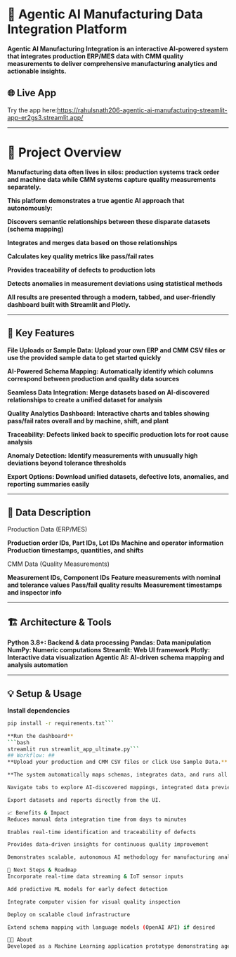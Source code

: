 # 🤖 Agentic AI Manufacturing Data Integration Platform
**Agentic AI Manufacturing Integration is an interactive AI-powered system that integrates production ERP/MES data with CMM quality measurements to deliver comprehensive manufacturing analytics and actionable insights.** 

## 🌐 Live App

Try the app here:https://rahulsnath206-agentic-ai-manufacturing-streamlit-app-er2gs3.streamlit.app/

---

# 🚀 Project Overview
**Manufacturing data often lives in silos: production systems track order and machine data while CMM systems capture quality measurements separately.**

**This platform demonstrates a true agentic AI approach that autonomously:**

**Discovers semantic relationships between these disparate datasets (schema mapping)**

**Integrates and merges data based on those relationships**

**Calculates key quality metrics like pass/fail rates**

**Provides traceability of defects to production lots**

**Detects anomalies in measurement deviations using statistical methods**

**All results are presented through a modern, tabbed, and user-friendly dashboard built with Streamlit and Plotly.**

---

## 🎯 Key Features

**File Uploads or Sample Data: Upload your own ERP and CMM CSV files or use the provided sample data to get started quickly**

**AI-Powered Schema Mapping: Automatically identify which columns correspond between production and quality data sources**

**Seamless Data Integration: Merge datasets based on AI-discovered relationships to create a unified dataset for analysis**

**Quality Analytics Dashboard: Interactive charts and tables showing pass/fail rates overall and by machine, shift, and plant**

**Traceability: Defects linked back to specific production lots for root cause analysis**

**Anomaly Detection: Identify measurements with unusually high deviations beyond tolerance thresholds**

**Export Options: Download unified datasets, defective lots, anomalies, and reporting summaries easily**

---

## 📂 Data Description ##

Production Data (ERP/MES)

**Production order IDs, Part IDs, Lot IDs**
**Machine and operator information**
**Production timestamps, quantities, and shifts**

CMM Data (Quality Measurements)

**Measurement IDs, Component IDs**
**Feature measurements with nominal and tolerance values**
**Pass/fail quality results**
**Measurement timestamps and inspector info**

---

## 🏗️ Architecture & Tools

**Python 3.8+: Backend & data processing**
**Pandas: Data manipulation**
**NumPy: Numeric computations**
**Streamlit: Web UI framework**
**Plotly: Interactive data visualization**
**Agentic AI: AI-driven schema mapping and analysis automation**

---

## 💡 Setup & Usage

**Install dependencies**
```bash
pip install -r requirements.txt```

**Run the dashboard**
```bash
streamlit run streamlit_app_ultimate.py```
## Workflow: ##
**Upload your production and CMM CSV files or click Use Sample Data.**

**The system automatically maps schemas, integrates data, and runs all analyses.**

Navigate tabs to explore AI-discovered mappings, integrated data preview, quality analytics, and anomaly detection.

Export datasets and reports directly from the UI.

📈 Benefits & Impact
Reduces manual data integration time from days to minutes

Enables real-time identification and traceability of defects

Provides data-driven insights for continuous quality improvement

Demonstrates scalable, autonomous AI methodology for manufacturing analytics

🦾 Next Steps & Roadmap
Incorporate real-time data streaming & IoT sensor inputs

Add predictive ML models for early defect detection

Integrate computer vision for visual quality inspection

Deploy on scalable cloud infrastructure

Extend schema mapping with language models (OpenAI API) if desired

👨‍💻 About
Developed as a Machine Learning application prototype demonstrating agentic AI principles within discrete manufacturing analytics.
